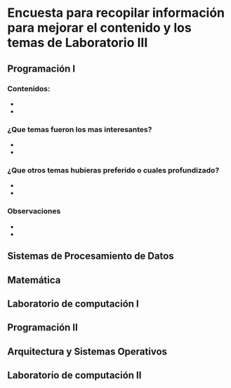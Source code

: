 # Encuesta para recopilar información para mejorar el contenido y los temas de Laboratorio III 
## Programación I 
### Contenidos:
*
*
### ¿Que temas fueron los mas interesantes?
*
*
### ¿Que otros temas hubieras preferido o cuales profundizado?
*
*
### Observaciones 
*
*
## Sistemas de Procesamiento de Datos

## Matemática

## Laboratorio de computación I

## Programación II

## Arquitectura y Sistemas Operativos

## Laboratorio de computación II
